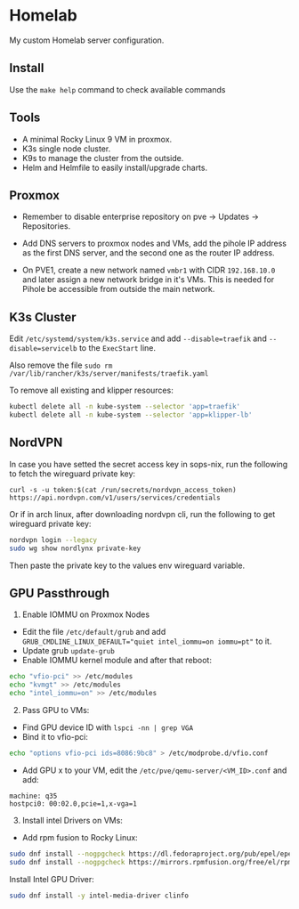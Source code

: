 # Homelab

My custom Homelab server configuration.

## Install

Use the `make help` command to check available commands


## Tools

- A minimal Rocky Linux 9 VM in proxmox. 
- K3s single node cluster.
- K9s to manage the cluster from the outside.
- Helm and Helmfile to easily install/upgrade charts.


## Proxmox

- Remember to disable enterprise repository on pve -> Updates -> Repositories.

- Add DNS servers to proxmox nodes and VMs, add the pihole IP address as the first DNS server, and the second one as the router IP address.

- On PVE1, create a new network named `vmbr1` with CIDR `192.168.10.0` and later assign a new network bridge in it's VMs. This is needed for Pihole be accessible from outside the main network.


## K3s Cluster

Edit `/etc/systemd/system/k3s.service` and add `--disable=traefik` and `--disable=servicelb` to the `ExecStart` line.

Also remove the file `sudo rm /var/lib/rancher/k3s/server/manifests/traefik.yaml`

To remove all existing and klipper resources:
```bash
kubectl delete all -n kube-system --selector 'app=traefik'
kubectl delete all -n kube-system --selector 'app=klipper-lb'
```


## NordVPN

In case you have setted the secret access key in sops-nix, run the following to fetch the wireguard private key:
```console
curl -s -u token:$(cat /run/secrets/nordvpn_access_token) https://api.nordvpn.com/v1/users/services/credentials
```


Or if in arch linux, after downloading nordvpn cli, run the following to get wireguard private key:

```bash
nordvpn login --legacy
sudo wg show nordlynx private-key
```

Then paste the private key to the values env wireguard variable.


## GPU Passthrough

1. Enable IOMMU on Proxmox Nodes

- Edit the file `/etc/default/grub` and add `GRUB_CMDLINE_LINUX_DEFAULT="quiet intel_iommu=on iommu=pt"` to it.
- Update grub `update-grub`
- Enable IOMMU kernel module and after that reboot:
```bash
echo "vfio-pci" >> /etc/modules
echo "kvmgt" >> /etc/modules
echo "intel_iommu=on" >> /etc/modules
```

2. Pass GPU to VMs:

- Find GPU device ID with `lspci -nn | grep VGA`
- Bind it to vfio-pci:
```bash
echo "options vfio-pci ids=8086:9bc8" > /etc/modprobe.d/vfio.conf
```
- Add GPU x to your VM, edit the `/etc/pve/qemu-server/<VM_ID>.conf` and add:
```
machine: q35
hostpci0: 00:02.0,pcie=1,x-vga=1
```

3. Install intel Drivers on VMs:

- Add rpm fusion to Rocky Linux:
```bash
sudo dnf install --nogpgcheck https://dl.fedoraproject.org/pub/epel/epel-release-latest-$(rpm -E %rhel).noarch.rpm
sudo dnf install --nogpgcheck https://mirrors.rpmfusion.org/free/el/rpmfusion-free-release-$(rpm -E %rhel).noarch.rpm https://mirrors.rpmfusion.org/nonfree/el/rpmfusion-nonfree-release-$(rpm -E %rhel).noarch.rpm
```

Install Intel GPU Driver:
```bash
sudo dnf install -y intel-media-driver clinfo
```
